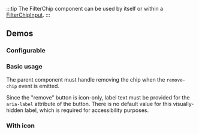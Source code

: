 <script setup>
import { ref } from 'vue';
import { CdxFilterChip } from '@wikimedia/codex';
import FilterChipConfigurable from '@/../component-demos/filter-chip/examples/FilterChipConfigurable.vue';
import FilterChipBasic from '@/../component-demos/filter-chip/examples/FilterChipBasic.vue';
import FilterChipWithIcon from '@/../component-demos/filter-chip/examples/FilterChipWithIcon.vue';

const controlsConfig = [
	{
		name: 'removeButtonLabel',
		type: 'text',
		default: 'Remove'
	},
	{
		name: 'icon',
		type: 'icon'
	},
	{
		name: 'disabled',
		type: 'boolean'
	},
	{
		name: 'default',
		type: 'slot',
		default: 'Filter chip text'
	}
];
</script>

:::tip
The FilterChip component can be used by itself or within a [FilterChipInput](./filter-chip-input.md).
:::

## Demos

### Configurable

<cdx-demo-wrapper :controls-config="controlsConfig" :show-generated-code="true">
<template v-slot:demo="{ propValues, slotValues }">
	<filter-chip-configurable v-bind="propValues">
		{{ slotValues.default }}
	</filter-chip-configurable>
</template>
</cdx-demo-wrapper>

### Basic usage

The parent component must handle removing the chip when the `remove-chip` event is emitted.

Since the "remove" button is icon-only, label text must be provided for the `aria-label` attribute
of the button. There is no default value for this visually-hidden label, which is required for
accessibility purposes.

<cdx-demo-wrapper :force-reset="true">
<template v-slot:demo>
	<filter-chip-basic />
</template>
<template v-slot:code>

<<< @/../component-demos/filter-chip/examples/FilterChipBasic.vue

</template>
</cdx-demo-wrapper>

### With icon

<cdx-demo-wrapper :force-reset="true">
<template v-slot:demo>
	<filter-chip-with-icon />
</template>
<template v-slot:code>

<<< @/../component-demos/filter-chip/examples/FilterChipWithIcon.vue

</template>
</cdx-demo-wrapper>
